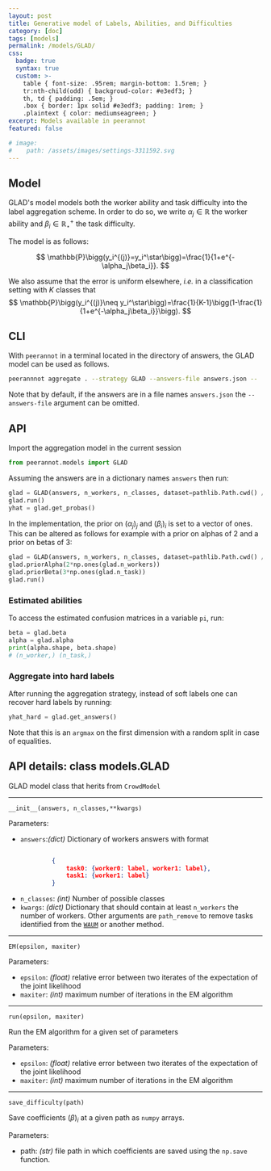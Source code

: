 ```yaml
---
layout: post
title: Generative model of Labels, Abilities, and Difficulties
category: [doc]
tags: [models]
permalink: /models/GLAD/
css:
  badge: true
  syntax: true
  custom: >-
    table { font-size: .95rem; margin-bottom: 1.5rem; }
    tr:nth-child(odd) { backgroud-color: #e3edf3; }
    th, td { padding: .5em; }
    .box { border: 1px solid #e3edf3; padding: 1rem; }
    .plaintext { color: mediumseagreen; }
excerpt: Models available in peerannot
featured: false

# image:
#    path: /assets/images/settings-3311592.svg
---
```


## Model

GLAD's model models both the worker ability and task difficulty into the label aggregation scheme. In order to do so, we write $\alpha_j\in\mathbb{R}$ the worker ability and $\beta_i\in\mathbb{R}^+_\star$ the task difficulty.

The model is as follows:

$$
\mathbb{P}\bigg(y_i^{(j)}=y_i^\star\bigg)=\frac{1}{1+e^{-\alpha_j\beta_i}}.
$$

We also assume that the error is uniform elsewhere, *i.e.* in a classification setting with $K$ classes that
$$
\mathbb{P}\bigg(y_i^{(j)}\neq y_i^\star\bigg)=\frac{1}{K-1}\bigg(1-\frac{1}{1+e^{-\alpha_j\beta_i}}\bigg).
$$

## CLI
With `peerannot` in a terminal located in the directory of answers, the GLAD model can be used as follows.

```bash
peerannnot aggregate . --strategy GLAD --answers-file answers.json --
```

Note that by default, if the answers are in a file names `answers.json` the `--answers-file` argument can be omitted.

## API

Import the aggregation model in the current session

```python
from peerannot.models import GLAD
```

Assuming the answers are in a dictionary names `answers` then run:

```python
glad = GLAD(answers, n_workers, n_classes, dataset=pathlib.Path.cwd() / "glad")
glad.run()
yhat = glad.get_probas()
```

In the implementation, the prior on $(\alpha_j)_j$ and $(\beta_i)_i$ is set to a vector of ones.
This can be altered as follows for example with a prior on alphas of 2 and a prior on betas of 3:

```python
glad = GLAD(answers, n_workers, n_classes, dataset=pathlib.Path.cwd() / "glad")
glad.priorAlpha(2*np.ones(glad.n_workers))
glad.priorBeta(3*np.ones(glad.n_task))
glad.run()
```

### Estimated abilities

To access the estimated confusion matrices in a variable `pi`, run:

```python
beta = glad.beta
alpha = glad.alpha
print(alpha.shape, beta.shape)
# (n_worker,) (n_task,)
```

### Aggregate into hard labels

After running the aggregation strategy, instead of soft labels one can recover hard labels by running:

```python
yhat_hard = glad.get_answers()
```

Note that this is an `argmax` on the first dimension with a random split in case of equalities.

## API details: class models.GLAD
GLAD model class that herits from `CrowdModel`

---
`__init__(answers, n_classes,**kwargs)`

Parameters:
- `answers`:*(dict)*
  Dictionary of workers answers with format
```json

            {
                task0: {worker0: label, worker1: label},
                task1: {worker1: label}
            }
```
- `n_classes`: *(int)*
  Number of possible classes
- `kwargs`: *(dict)*
  Dictionary that should contain at least `n_workers` the number of workers.
  Other arguments are `path_remove` to remove tasks identified from the [`WAUM`](/models/WAUM) or another method.

---
`EM(epsilon, maxiter)`

Parameters:
- `epsilon`: *(float)* relative error between two iterates of the expectation of the joint likelihood
- `maxiter`: *(int)* maximum number of iterations in the EM algorithm

---
`run(epsilon, maxiter)`

Run the EM algorithm for a given set of parameters

Parameters:
- `epsilon`: *(float)* relative error between two iterates of the expectation of the joint likelihood
- `maxiter`: *(int)* maximum number of iterations in the EM algorithm

---
`save_difficulty(path)`

Save coefficients $(\beta)_i$ at a given path as `numpy` arrays.

Parameters:
- path: *(str)* file path in which coefficients are saved using the `np.save` function.